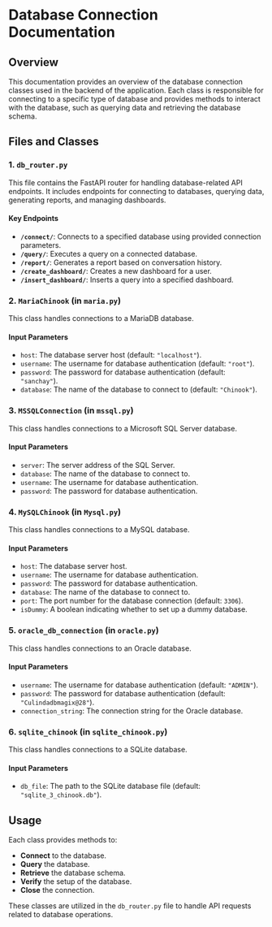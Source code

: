 # Database Connection Documentation

## Overview

This documentation provides an overview of the database connection classes used in the backend of the application. Each class is responsible for connecting to a specific type of database and provides methods to interact with the database, such as querying data and retrieving the database schema.

## Files and Classes

### 1. `db_router.py`

This file contains the FastAPI router for handling database-related API endpoints. It includes endpoints for connecting to databases, querying data, generating reports, and managing dashboards.

#### Key Endpoints

- **`/connect/`**: Connects to a specified database using provided connection parameters.
- **`/query/`**: Executes a query on a connected database.
- **`/report/`**: Generates a report based on conversation history.
- **`/create_dashboard/`**: Creates a new dashboard for a user.
- **`/insert_dashboard/`**: Inserts a query into a specified dashboard.

### 2. `MariaChinook` (in `maria.py`)

This class handles connections to a MariaDB database.

#### Input Parameters

- `host`: The database server host (default: `"localhost"`).
- `username`: The username for database authentication (default: `"root"`).
- `password`: The password for database authentication (default: `"sanchay"`).
- `database`: The name of the database to connect to (default: `"Chinook"`).

### 3. `MSSQLConnection` (in `mssql.py`)

This class handles connections to a Microsoft SQL Server database.

#### Input Parameters

- `server`: The server address of the SQL Server.
- `database`: The name of the database to connect to.
- `username`: The username for database authentication.
- `password`: The password for database authentication.

### 4. `MySQLChinook` (in `Mysql.py`)

This class handles connections to a MySQL database.

#### Input Parameters

- `host`: The database server host.
- `username`: The username for database authentication.
- `password`: The password for database authentication.
- `database`: The name of the database to connect to.
- `port`: The port number for the database connection (default: `3306`).
- `isDummy`: A boolean indicating whether to set up a dummy database.

### 5. `oracle_db_connection` (in `oracle.py`)

This class handles connections to an Oracle database.

#### Input Parameters

- `username`: The username for database authentication (default: `"ADMIN"`).
- `password`: The password for database authentication (default: `"Culindadbmagix@28"`).
- `connection_string`: The connection string for the Oracle database.

### 6. `sqlite_chinook` (in `sqlite_chinook.py`)

This class handles connections to a SQLite database.

#### Input Parameters

- `db_file`: The path to the SQLite database file (default: `"sqlite_3_chinook.db"`).

## Usage

Each class provides methods to:

- **Connect** to the database.
- **Query** the database.
- **Retrieve** the database schema.
- **Verify** the setup of the database.
- **Close** the connection.

These classes are utilized in the `db_router.py` file to handle API requests related to database operations.

